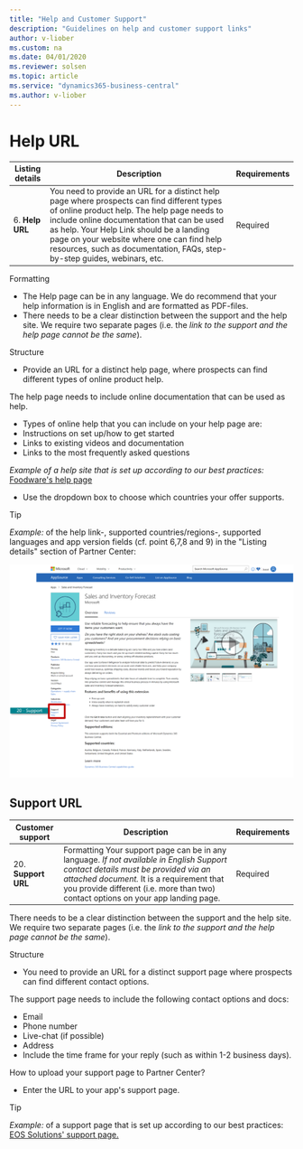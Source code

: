 ```yaml
---
title: "Help and Customer Support"
description: "Guidelines on help and customer support links"
author: v-liober
ms.custom: na
ms.date: 04/01/2020
ms.reviewer: solsen
ms.topic: article
ms.service: "dynamics365-business-central"
ms.author: v-liober
---
```


# Help URL

| Listing details | Description | Requirements |
|-----------------|-------------|--------------|
| 6. **Help URL** | You need to provide an URL for a distinct help page where prospects can find different types of online product help. The help page needs to include online documentation that can be used as help. Your Help Link should be a landing page on your website where one can find help resources, such as documentation, FAQs, step-by-step guides, webinars, etc.| Required|

Formatting
- The Help page can be in any language. We do recommend that your help information is in English and are formatted as PDF-files.
- There needs to be a clear distinction between the support and the help site. We require two separate pages (i.e. the *link to the support and the help page cannot be the same*).

Structure
- Provide an URL for a distinct help page, where prospects can find different types of online product help.

The help page needs to include online documentation that can be used as help.
- Types of online help that you can include on your help page are:
- Instructions on set up/how to get started
- Links to existing videos and documentation 
- Links to the most frequently asked questions

*Example of a help site that is set up according to our best practices:* [Foodware's help page](https://docs.foodware365.com/bcportal/Foodware365QuickStart.htm?b=Expiration%20Management)

- Use the dropdown box to choose which countries your offer supports.

> [!TIP]  
> *Example:* of the help link-, supported countries/regions-, supported
languages and app version fields (cf. point 6,7,8 and 9) in the "Listing
details" section of Partner Center:

![Storefront Detail - Support & Help Links](../../media/SupportHelp.png)

## <a name="Support"></a>Support URL
| Customer support | Description | Requirements |
|------------------|-------------|--------------|
| 20. **Support URL**  | Formatting  Your support page can be in any language. *If not available in English Support contact details must be provided via an attached document.* It is a requirement that you provide different (i.e. more than two) contact options on your app landing page. | Required |

There needs to be a clear distinction between the support and the help site. We require two separate pages (i.e. the *link to the support and the help page cannot be the same*).

Structure
- You need to provide an URL for a distinct support page where prospects can find different contact options.

The support page needs to include the following contact options and docs: 
- Email 
- Phone number
- Live-chat (if possible) 
- Address 
- Include the time frame for your reply (such as within 1-2 business days).

How to upload your support page to Partner Center?
- Enter the URL to your app's support page.

> [!TIP]  
> *Example:* of a support page that is set up according to our best practices: [EOS Solutions' support page.]( https://www.eos-solutions.it/en/contact-support.html)
